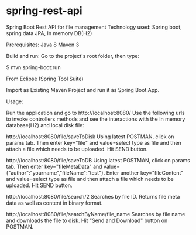 # spring-rest-api
Spring Boot Rest API for file management
Technology used:
Spring boot, spring data JPA, In memory DB(H2)

Prerequisites:
Java 8
Maven 3

Build and run:
Go to the project's root folder, then type:

$ mvn spring-boot:run

From Eclipse (Spring Tool Suite)

Import as Existing Maven Project and run it as Spring Boot App.

Usage:

Run the application and go to http://localhost:8080/
Use the following urls to invoke controllers methods and see the interactions with the In memory database(H2) and local disk file:

http://localhost:8080/file/saveToDisk
Using latest POSTMAN, click on params tab. Then enter key="file" and value=select type as file and then attach a file which needs to be uploaded. Hit SEND button.

http://localhost:8080/file/saveToDB
Using latest POSTMAN, click on params tab. Then enter key="fileMetaData" and value={"author":"yourname","fileName":"test"}. Enter another key="fileContent" and value=select type as file and then attach a file which needs to be uploaded. Hit SEND button.

http://localhost:8080/file/search/2
Searches by file ID. Returns file meta data as well as content in binary format.

http://localhost:8080/file/searchByName/file_name
Searches by file name and downloads the file to disk.
Hit "Send and Download" button on POSTMAN.

